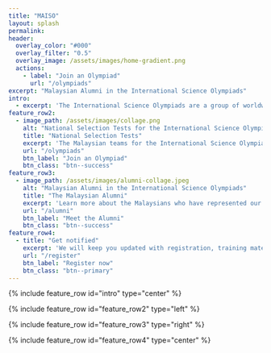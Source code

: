 ```yaml
---
title: "MAISO"
layout: splash
permalink: 
header:
  overlay_color: "#000"
  overlay_filter: "0.5"
  overlay_image: /assets/images/home-gradient.png
  actions:
    - label: "Join an Olympiad"
      url: "/olympiads"
excerpt: "Malaysian Alumni in the International Science Olympiads"
intro: 
  - excerpt: 'The International Science Olympiads are a group of worldwide annual competitions in various areas of the formal sciences, natural sciences, and social sciences. The Malaysian national team for each ISO is selected from competitions by different organisers. '
feature_row2:
  - image_path: /assets/images/collage.png
    alt: "National Selection Tests for the International Science Olympiads in Malaysia"
    title: "National Selection Tests"
    excerpt: 'The Malaysian teams for the International Science Olympiads are selected through National Selection Tests. Every Malaysian citizen and foreigners studying in Malaysia can take part in the selections.'
    url: "/olympiads"
    btn_label: "Join an Olympiad"
    btn_class: "btn--success"
feature_row3:
  - image_path: /assets/images/alumni-collage.jpeg
    alt: "Malaysian Alumni in the International Science Olympiads"
    title: "The Malaysian Alumni"
    excerpt: 'Learn more about the Malaysians who have represented our country in the International Science Olympiads.'
    url: "/alumni"
    btn_label: "Meet the Alumni"
    btn_class: "btn--success"
feature_row4:
  - title: "Get notified"
    excerpt: 'We will keep you updated with registration, training materials, result announcements and more Olympiad news.'
    url: "/register"
    btn_label: "Register now"
    btn_class: "btn--primary"
---
```


{% include feature_row id="intro" type="center" %}

{% include feature_row id="feature_row2" type="left" %}

{% include feature_row id="feature_row3" type="right" %}

{% include feature_row id="feature_row4" type="center" %}